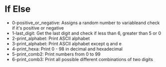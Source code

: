 # If Else

- 0-positive_or_negative: Assigns a random number to variableand check if it's positive
or negative
- 1-last_digit: Get the last digit and check if less than 6, greater than 5 or 0
- 2-print_alphabet: Print ASCII alphabet
- 3-print_alphabet: Print ASCII alphabet except q and e
- 4-print_hexa: Print 0 - 98 in decimal and hexadecimal
- 5-print_comb2: Print numbers from 0 to 99
- 6-print_comb3: Print all possible different combinations of two digits
